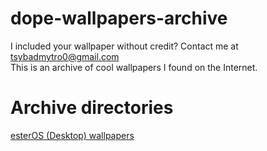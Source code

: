 # dope-wallpapers-archive
I included your wallpaper without credit? Contact me at tsybadmytro0@gmail.com <br>
This is an archive of cool wallpapers I found on the Internet.

# Archive directories
[esterOS (Desktop) wallpapers](dope.c100p.xyz/ester)
